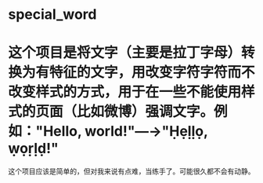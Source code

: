 special_word
============
这个项目是将文字（主要是拉丁字母）转换为有特征的文字，用改变字符字符而不改变样式的方式，用于在一些不能使用样式的页面（比如微博）强调文字。例如："Hello, world!"—→"Ḥẹḷḷọ, ẉọṛḷḍ!"
============
这个项目应该是简单的，但对我来说有点难，当练手了。可能很久都不会有动静。
